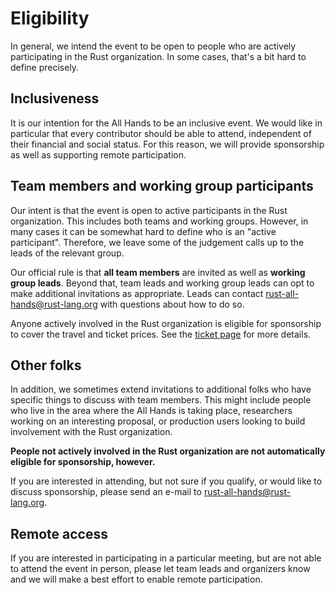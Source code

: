 # Eligibility

In general, we intend the event to be open to people who are
actively participating in the Rust organization. In some cases, that's
a bit hard to define precisely.

## Inclusiveness

It is our intention for the All Hands to be an inclusive event. We
would like in particular that every contributor should be able to
attend, independent of their financial and social status. For this
reason, we will provide sponsorship as well as supporting remote
participation.

## Team members and working group participants

Our intent is that the event is open to active participants in the
Rust organization. This includes both teams and working
groups. However, in many cases it can be somewhat hard to define who
is an "active participant". Therefore, we leave some of the judgement
calls up to the leads of the relevant group.

Our official rule is that **all team members** are invited as well as
**working group leads**.  Beyond that, team leads and working group
leads can opt to make additional invitations as appropriate.
Leads can contact <rust-all-hands@rust-lang.org> with
questions about how to do so.

Anyone actively involved in the Rust organization is eligible for
sponsorship to cover the travel and ticket prices. See the [ticket
page](./tickets.html) for more details.

## Other folks

In addition, we sometimes extend invitations to additional folks who
have specific things to discuss with team members. This might include
people who live in the area where the All Hands is taking place,
researchers working on an interesting proposal, or production users
looking to build involvement with the Rust organization.

**People not actively involved in the Rust organization are not automatically
eligible for sponsorship, however.**

If you are interested in attending, but not sure if you qualify, or
would like to discuss sponsorship, please send an e-mail to
<rust-all-hands@rust-lang.org>.

## Remote access

If you are interested in participating in a particular meeting, but
are not able to attend the event in person, please let team leads and
organizers know and we will make a best effort to enable remote
participation.
